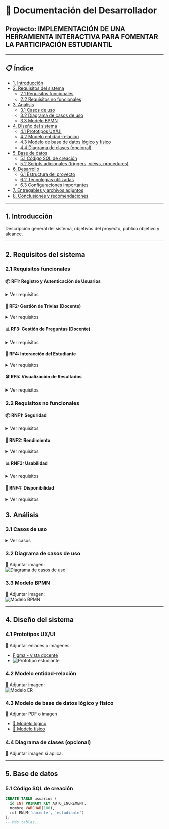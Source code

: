 # 📘 Documentación del Desarrollador  
## Proyecto: IMPLEMENTACIÓN DE UNA HERRAMIENTA INTERACTIVA PARA FOMENTAR LA PARTICIPACIÓN ESTUDIANTIL

---

## 📋 Índice

- [1. Introducción](#1-introducción)
- [2. Requisitos del sistema](#2-requisitos-del-sistema)
  - [2.1 Requisitos funcionales](#21-requisitos-funcionales)
  - [2.2 Requisitos no funcionales](#22-requisitos-no-funcionales)
- [3. Análisis](#3-análisis)
  - [3.1 Casos de uso](#31-casos-de-uso)
  - [3.2 Diagrama de casos de uso](#32-diagrama-de-casos-de-uso)
  - [3.3 Modelo BPMN](#33-modelo-bpmn)
- [4. Diseño del sistema](#4-diseño-del-sistema)
  - [4.1 Prototipos UX/UI](#41-prototipos-uxui)
  - [4.2 Modelo entidad-relación](#42-modelo-entidad-relación)
  - [4.3 Modelo de base de datos lógico y físico](#43-modelo-de-base-de-datos-lógico-y-físico)
  - [4.4 Diagrama de clases (opcional)](#44-diagrama-de-clases-opcional)
- [5. Base de datos](#5-base-de-datos)
  - [5.1 Código SQL de creación](#51-código-sql-de-creación)
  - [5.2 Scripts adicionales (triggers, views, procedures)](#52-scripts-adicionales-triggers-views-procedures)
- [6. Desarrollo](#6-desarrollo)
  - [6.1 Estructura del proyecto](#61-estructura-del-proyecto)
  - [6.2 Tecnologías utilizadas](#62-tecnologías-utilizadas)
  - [6.3 Configuraciones importantes](#63-configuraciones-importantes)
- [7. Entregables y archivos adjuntos](#7-entregables-y-archivos-adjuntos)
- [8. Conclusiones y recomendaciones](#8-conclusiones-y-recomendaciones)

---

## 1. Introducción

Descripción general del sistema, objetivos del proyecto, público objetivo y alcance.

---

## 2. Requisitos del sistema

### 2.1 Requisitos funcionales
#### 📦 RF1: Registro y Autenticación de Usuarios
<details>
  <summary>Ver requisitos</summary>

- RF1.1: El sistema debe permitir el registro de usuarios (docentes y estudiantes) con una dirección de email válida y una contraseña de mínimo 8 caracteres.
- RF1.2: El sistema debe permitir a los usuarios iniciar sesión con email y contraseña registrados.
- RF1.3: El sistema debe permitir la recuperación de contraseña mediante envío de enlace de restablecimiento al correo electrónico del usuario.

</details>

#### 🎯 RF2: Gestión de Trivias (Docente)
<details>
  <summary>Ver requisitos</summary>

- RF2.1: El sistema debe permitir al docente crear una trivia ingresando un título (mínimo 5 caracteres) y una descripción (opcional).
- RF2.2: El sistema debe permitir listar todas las trivias creadas por el docente actual, mostrando al menos título, número de preguntas y fecha de creación.
- RF2.3: El sistema debe permitir editar el título y descripción de una trivia existente.
- RF2.4: El sistema debe permitir eliminar trivias creadas por el docente actual.

</details>

#### 📊 RF3: Gestión de Preguntas (Docente)
<details>
  <summary>Ver requisitos</summary>

- RF3.1: El sistema debe permitir al docente agregar preguntas de opción múltiple a una trivia, especificando el enunciado, al menos 2 opciones, y una opción correcta.
- RF3.2: El sistema debe permitir al docente agregar preguntas de tipo verdadero/falso.
- RF3.3: El sistema debe permitir al docente editar el enunciado, las opciones y la respuesta correcta de una pregunta existente.
- RF3.4: El sistema debe permitir eliminar preguntas de una trivia.

</details>

#### 🧮 RF4: Interacción del Estudiante
<details>
  <summary>Ver requisitos</summary>

- RF4.1: El sistema debe permitir a un estudiante registrado ver la lista de trivias disponibles para su cuenta, incluyendo título y estado (completada/no completada).
- RF4.2: El sistema debe permitir que un estudiante seleccione una trivia y responda todas las preguntas en una sola sesión.
- RF4.3: El sistema debe almacenar el intento del estudiante, incluyendo sus respuestas, la trivia respondida y la fecha del intento.

</details>

#### 🛠️ RF5: Visualización de Resultados
<details>
  <summary>Ver requisitos</summary>

- RF5.1: Al finalizar una trivia, el sistema debe mostrar al estudiante un resumen con su puntaje total (porcentaje de aciertos), número de respuestas correctas/incorrectas y las respuestas correctas de cada pregunta.
- RF5.2: El sistema debe permitir al docente consultar un historial de intentos de cada trivia, filtrando por estudiante y fecha, mostrando para cada intento: nombre del estudiante, fecha del intento y puntaje obtenido.

</details>

### 2.2 Requisitos no funcionales
#### 📦 RNF1: Seguridad
<details>
  <summary>Ver requisitos</summary>

- RNF1.1: Las contraseñas de todos los usuarios deben almacenarse cifradas con el algoritmo BCrypt.
- RNF1.2: El sistema debe implementar protección contra ataques comunes: CSRF, XSS y SQL Injection (verificable mediante pruebas de penetración).
- RNF1.3: Solo los usuarios autenticados pueden acceder a funcionalidades privadas del sistema (verificable mediante pruebas de roles).

</details>

#### 🎯 RNF2: Rendimiento
<details>
  <summary>Ver requisitos</summary>

- RNF2.1: El sistema debe ser capaz de manejar al menos 100 usuarios activos simultáneamente sin pérdida de funcionalidad.
- RNF2.2: El tiempo de carga de una trivia (preguntas + opciones) no debe superar los 2 segundos bajo carga normal (medido con herramientas de pruebas de rendimiento como JMeter o Apache Benchmark).

</details>

#### 📊 RNF3: Usabilidad
<details>
  <summary>Ver requisitos</summary>

- RNF3.1: La interfaz del sistema debe permitir a un usuario nuevo completar el registro y responder una trivia en menos de 5 minutos sin ayuda externa (verificable mediante pruebas de usabilidad).
- RNF3.2: El sistema debe ser accesible desde dispositivos móviles y de escritorio, utilizando diseño responsive (verificable con herramientas como Chrome DevTools)

</details>

#### 🧮 RNF4: Disponibilidad
<details>
  <summary>Ver requisitos</summary>

- RNF4.1: El sistema debe estar disponible al menos el 99% del tiempo mensual (medido por el proveedor de hosting, como Render).
- RNF4.2: El sistema debe mostrar un mensaje de error amigable en caso de fallas de conexión o errores del servidor.

</details>



## 3. Análisis

### 3.1 Casos de uso
<details>
  <summary>Ver casos</summary>

- **CU01 - Registrarse**
  - **Actor**: Docente / Estudiante / Administrador
  - **Flujo principal**: 1. Accede al formulario de registro.
                         2. Ingresa nombre, correo, contraseña y rol.
                         3. El sistema valida que el correo no esté registrado.
                         4. El sistema cifra la contraseña (BCrypt) y registra al usuario.
                         5. Se redirige al login.

  - **Flujos alternativos**: 3a. Si el correo ya existe, se muestra un mensaje de error.
  - **Precondiciones**: El usuario no debe estar registrado.
  - **Postcondiciones**:  La cuenta se crea y el usuario puede iniciar sesión.

- **CU01 - Iniciar sesión**
  - **Actor**: Docente
  - **Flujo principal**: ...
  - **Flujos alternativos**: ...
  - **Precondiciones**: ...
  - **Postcondiciones**: ...

- **CU01 - Crear Trivia**
  - **Actor**: Docente
  - **Flujo principal**: ...
  - **Flujos alternativos**: ...
  - **Precondiciones**: ...
  - **Postcondiciones**: ...

- **CU01 - Crear Trivia**
  - **Actor**: Docente
  - **Flujo principal**: ...
  - **Flujos alternativos**: ...
  - **Precondiciones**: ...
  - **Postcondiciones**: ...










</details>

### 3.2 Diagrama de casos de uso  
📎 Adjuntar imagen:  
![Diagrama de casos de uso](./imagenes/diagrama_casos_uso.png)

### 3.3 Modelo BPMN  
📎 Adjuntar imagen:  
![Modelo BPMN](./imagenes/modelo_bpmn.png)

---

## 4. Diseño del sistema

### 4.1 Prototipos UX/UI  
📎 Adjuntar enlaces o imágenes:  
- [Figma - vista docente](https://www.figma.com/...)  
- ![Prototipo estudiante](./imagenes/prototipo_estudiante.png)

### 4.2 Modelo entidad-relación  
📎 Adjuntar imagen:  
![Modelo ER](./imagenes/modelo_entidad_relacion.png)

### 4.3 Modelo de base de datos lógico y físico  
📎 Adjuntar PDF o imagen  
- [📄 Modelo lógico](./documentos/modelo_logico.pdf)  
- [📄 Modelo físico](./documentos/modelo_fisico.pdf)

### 4.4 Diagrama de clases (opcional)  
📎 Adjuntar imagen si aplica.

---

## 5. Base de datos

### 5.1 Código SQL de creación  
```sql
CREATE TABLE usuarios (
  id INT PRIMARY KEY AUTO_INCREMENT,
  nombre VARCHAR(100),
  rol ENUM('docente', 'estudiante')
);
-- Más tablas...
